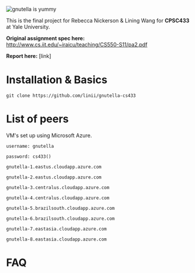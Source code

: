 ![gnutella is yummy](https://3dprint.com/wp-content/uploads/2015/09/3dp_nutellalock_nutella_jar.jpg)

This is the final project for Rebecca Nickerson & Lining Wang for **CPSC433** at Yale University.

**Original assignment spec here:** http://www.cs.iit.edu/~iraicu/teaching/CS550-S11/pa2.pdf

**Report here:** [link]


# Installation & Basics

`git clone https://github.com/linii/gnutella-cs433`

# List of peers

VM's set up using Microsoft Azure.

`username: gnutella`

`password: cs433()`

`gnutella-1.eastus.cloudapp.azure.com`

`gnutella-2.eastus.cloudapp.azure.com`

`gnutella-3.centralus.cloudapp.azure.com`

`gnutella-4.centralus.cloudapp.azure.com`

`gnutella-5.brazilsouth.cloudapp.azure.com`

`gnutella-6.brazilsouth.cloudapp.azure.com`

`gnutella-7.eastasia.cloudapp.azure.com`

`gnutella-8.eastasia.cloudapp.azure.com`

# FAQ
